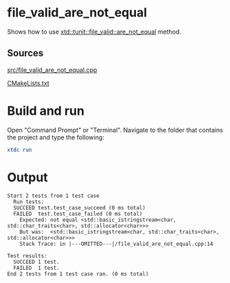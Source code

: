 # file_valid_are_not_equal

Shows how to use [xtd::tunit::file_valid::are_not_equal](https://gammasoft71.github.io/xtd/reference_guides/latest/classxtd_1_1tunit_1_1file__valid.html#a65f48c856e111c54fc4db6a2a939585d) method.

## Sources

[src/file_valid_are_not_equal.cpp](src/file_valid_are_not_equal.cpp)

[CMakeLists.txt](CMakeLists.txt)

# Build and run

Open "Command Prompt" or "Terminal". Navigate to the folder that contains the project and type the following:

```cmake
xtdc run
```

# Output

```
Start 2 tests from 1 test case
  Run tests:
  SUCCEED test.test_case_succeed (0 ms total)
  FAILED  test.test_case_failed (0 ms total)
    Expected: not equal <std::basic_istringstream<char, std::char_traits<char>, std::allocator<char>>>
    But was:  <std::basic_istringstream<char, std::char_traits<char>, std::allocator<char>>>
    Stack Trace: in |---OMITTED---|/file_valid_are_not_equal.cpp:14

Test results:
  SUCCEED 1 test.
  FAILED  1 test.
End 2 tests from 1 test case ran. (0 ms total)
```
